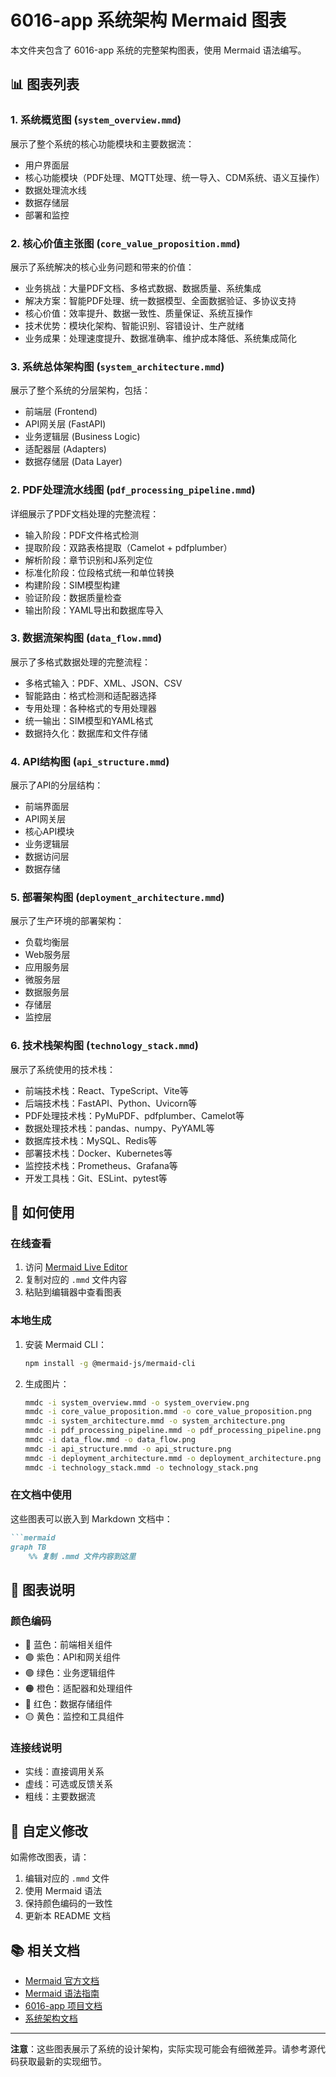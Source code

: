 # 6016-app 系统架构 Mermaid 图表

本文件夹包含了 6016-app 系统的完整架构图表，使用 Mermaid 语法编写。

## 📊 图表列表

### 1. 系统概览图 (`system_overview.mmd`)
展示了整个系统的核心功能模块和主要数据流：
- 用户界面层
- 核心功能模块（PDF处理、MQTT处理、统一导入、CDM系统、语义互操作）
- 数据处理流水线
- 数据存储层
- 部署和监控

### 2. 核心价值主张图 (`core_value_proposition.mmd`)
展示了系统解决的核心业务问题和带来的价值：
- 业务挑战：大量PDF文档、多格式数据、数据质量、系统集成
- 解决方案：智能PDF处理、统一数据模型、全面数据验证、多协议支持
- 核心价值：效率提升、数据一致性、质量保证、系统互操作
- 技术优势：模块化架构、智能识别、容错设计、生产就绪
- 业务成果：处理速度提升、数据准确率、维护成本降低、系统集成简化

### 3. 系统总体架构图 (`system_architecture.mmd`)
展示了整个系统的分层架构，包括：
- 前端层 (Frontend)
- API网关层 (FastAPI)
- 业务逻辑层 (Business Logic)
- 适配器层 (Adapters)
- 数据存储层 (Data Layer)

### 2. PDF处理流水线图 (`pdf_processing_pipeline.mmd`)
详细展示了PDF文档处理的完整流程：
- 输入阶段：PDF文件格式检测
- 提取阶段：双路表格提取（Camelot + pdfplumber）
- 解析阶段：章节识别和J系列定位
- 标准化阶段：位段格式统一和单位转换
- 构建阶段：SIM模型构建
- 验证阶段：数据质量检查
- 输出阶段：YAML导出和数据库导入

### 3. 数据流架构图 (`data_flow.mmd`)
展示了多格式数据处理的完整流程：
- 多格式输入：PDF、XML、JSON、CSV
- 智能路由：格式检测和适配器选择
- 专用处理：各种格式的专用处理器
- 统一输出：SIM模型和YAML格式
- 数据持久化：数据库和文件存储

### 4. API结构图 (`api_structure.mmd`)
展示了API的分层结构：
- 前端界面层
- API网关层
- 核心API模块
- 业务逻辑层
- 数据访问层
- 数据存储

### 5. 部署架构图 (`deployment_architecture.mmd`)
展示了生产环境的部署架构：
- 负载均衡层
- Web服务层
- 应用服务层
- 微服务层
- 数据服务层
- 存储层
- 监控层

### 6. 技术栈架构图 (`technology_stack.mmd`)
展示了系统使用的技术栈：
- 前端技术栈：React、TypeScript、Vite等
- 后端技术栈：FastAPI、Python、Uvicorn等
- PDF处理技术栈：PyMuPDF、pdfplumber、Camelot等
- 数据处理技术栈：pandas、numpy、PyYAML等
- 数据库技术栈：MySQL、Redis等
- 部署技术栈：Docker、Kubernetes等
- 监控技术栈：Prometheus、Grafana等
- 开发工具栈：Git、ESLint、pytest等

## 🚀 如何使用

### 在线查看
1. 访问 [Mermaid Live Editor](https://mermaid.live/)
2. 复制对应的 `.mmd` 文件内容
3. 粘贴到编辑器中查看图表

### 本地生成
1. 安装 Mermaid CLI：
   ```bash
   npm install -g @mermaid-js/mermaid-cli
   ```

2. 生成图片：
   ```bash
   mmdc -i system_overview.mmd -o system_overview.png
   mmdc -i core_value_proposition.mmd -o core_value_proposition.png
   mmdc -i system_architecture.mmd -o system_architecture.png
   mmdc -i pdf_processing_pipeline.mmd -o pdf_processing_pipeline.png
   mmdc -i data_flow.mmd -o data_flow.png
   mmdc -i api_structure.mmd -o api_structure.png
   mmdc -i deployment_architecture.mmd -o deployment_architecture.png
   mmdc -i technology_stack.mmd -o technology_stack.png
   ```

### 在文档中使用
这些图表可以嵌入到 Markdown 文档中：

```markdown
```mermaid
graph TB
    %% 复制 .mmd 文件内容到这里
```

## 📝 图表说明

### 颜色编码
- 🔵 蓝色：前端相关组件
- 🟣 紫色：API和网关组件
- 🟢 绿色：业务逻辑组件
- 🟠 橙色：适配器和处理组件
- 🔴 红色：数据存储组件
- 🟡 黄色：监控和工具组件

### 连接线说明
- 实线：直接调用关系
- 虚线：可选或反馈关系
- 粗线：主要数据流

## 🔧 自定义修改

如需修改图表，请：
1. 编辑对应的 `.mmd` 文件
2. 使用 Mermaid 语法
3. 保持颜色编码的一致性
4. 更新本 README 文档

## 📚 相关文档

- [Mermaid 官方文档](https://mermaid-js.github.io/mermaid/)
- [Mermaid 语法指南](https://mermaid-js.github.io/mermaid/#/flowchart)
- [6016-app 项目文档](../README_PDF_SYSTEM.md)
- [系统架构文档](../SYSTEM_ARCHITECTURE_OVERVIEW.md)

---

**注意**：这些图表展示了系统的设计架构，实际实现可能会有细微差异。请参考源代码获取最新的实现细节。
